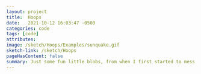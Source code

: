 ```yaml
---
layout: project
title:  Hoops
date:   2021-10-12 16:03:47 -0500
categories: code
tags: [code]
attributes: 
image: /sketch/Hoops/Examples/sunquake.gif
sketch-link: /sketch/Hoops
pageHasContent: false
summary: Just some fun little blobs, from when I first started to mess around with creative coding. I suggest looking thru the presets, some are pretty fun.
---
```

